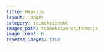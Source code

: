 ```yaml
---
title: Hopeija
layout: images
category: toimeksiannot
images_path: toimeksiannot/hopeija
image_count: 6
reverse_images: true
---
```

